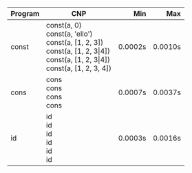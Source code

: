 Program | CNP | Min | Max
--- | --- | ---: | ---:
const | const(a, 0)<br/>const(a, 'ello')<br/>const(a, [1, 2, 3])<br/>const(a, [1, 2, 3\|4])<br/>const(a, [1, 2, 3\|4])<br/>const(a, [1, 2, 3, 4]) | 0.0002s | 0.0010s
cons | cons<br/>cons<br/>cons<br/>cons | 0.0007s | 0.0037s
id | id<br/>id<br/>id<br/>id<br/>id<br/>id | 0.0003s | 0.0016s
